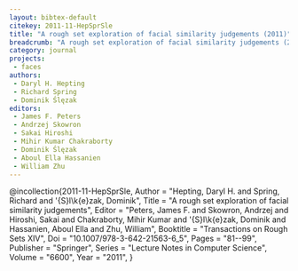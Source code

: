 ```yaml
---
layout: bibtex-default
citekey: 2011-11-HepSprSle
title: "A rough set exploration of facial similarity judgements (2011)"
breadcrumb: "A rough set exploration of facial similarity judgements (2011)"
category: journal
projects:
 - faces
authors:
 - Daryl H. Hepting
 - Richard Spring
 - Dominik Ślęzak
editors:
 - James F. Peters
 - Andrzej Skowron
 - Sakai Hiroshi
 - Mihir Kumar Chakraborty
 - Dominik Ślęzak
 - Aboul Ella Hassanien
 - William Zhu
---
```

@incollection{2011-11-HepSprSle,
	Author =  "Hepting, Daryl H. and Spring, Richard and \'{S}l\k{e}zak, Dominik",
	Title =  "A rough set exploration of facial similarity judgements",
	Editor =  "Peters, James F. and Skowron, Andrzej and Hiroshi, Sakai and Chakraborty, Mihir Kumar and \'{S}l\k{e}zak, Dominik and Hassanien, Aboul Ella and Zhu, William",
	Booktitle =  "Transactions on Rough Sets XIV",
	Doi =  "10.1007/978-3-642-21563-6\_5",
	Pages =  "81--99",
	Publisher =  "Springer",
	Series =  "Lecture Notes in Computer Science",
	Volume =  "6600",
	Year =  "2011",
}
